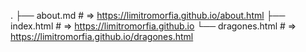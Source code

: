 .
├── about.md    # => https://limitromorfia.github.io/about.html
├── index.html    # => https://limitromorfia.github.io
└── dragones.html  # => https://limitromorfia.github.io/dragones.html
